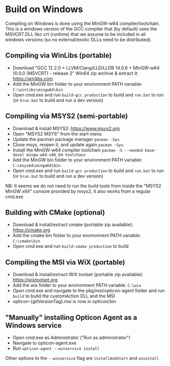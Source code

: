# Build on Windows

Compiling on Windows is done using the MinGW-w64 compiler/toolchain.
This is a windows version of the GCC compiler that (by default) uses the MSVCRT.DLL libc crt (runtime) that we assume to be included in all windows versions (so no external/exotic DLLs need to be distributed).

## Compiling via WinLibs (portable)
- Download "GCC 12.2.0 + LLVM/Clang/LLD/LLDB 14.0.6 + MinGW-w64 10.0.0 (MSVCRT) - release 2" Win64 zip archive & extract it: https://winlibs.com
- Add the MinGW bin folder to your environment PATH variable: `C:\winlibs\mingw64\bin`
- Open cmd.exe and run `build-gcc production` to build and `run.bat` to run (or `brun.bat` to build and run a dev version)

## Compiling via MSYS2 (semi-portable)
- Download & install MSYS2: https://www.msys2.org
- Open "MSYS2 MSYS" from the start menu
- Update the pacman package manager `pacman -Syu`
- Close msys, reopen it, and update again `pacman -Syu`
- Install the MinGW-w64 compiler toolchain `pacman -S --needed base-devel mingw-w64-x86_64-toolchain`
- Add the MinGW bin folder to your environment PATH variable: `C:\msys64\mingw64\bin`
- Open cmd.exe and run `build-gcc production` to build and `run.bat` to run (or `brun.bat` to build and run a dev version)

NB: It seems we do not need to run the build tools from inside the "MSYS2 MinGW x64" console provided by msys2, it also works from a regular cmd.exe

## Building with CMake (optional)
- Download & install/extract cmake (portable zip available): https://cmake.org
- Add the cmake bin folder to your environment PATH variable: `C:\cmake\bin`
- Open cmd.exe and run `build-cmake production` to build

## Compiling the MSI via WiX (portable)
- Download & install/extract WiX toolset (portable zip available): https://wixtoolset.org
- Add the wix folder to your environment PATH variable: `C:\wix`
- Open cmd.exe and navigate to the pkg/msi/opticon-agent folder and run `build` to build the customAction DLL and the MSI
- opticon-{gitVersionTag}.msi is now in opticon/bin

## "Manually" installing Opticon Agent as a Windows service
- Open cmd.exe as Administrator ("Run as administrator")
- Navigate to opticon-agent.exe
- Run `opticon-agent --winservice install`

Other options to the `--winservice` flag are `installAndStart` and `uninstall`